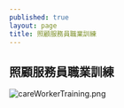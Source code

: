 ```yaml
---
published: true
layout: page
title: 照顧服務員職業訓練
---
```

## 照顧服務員職業訓練

![careWorkerTraining.png]({{site.baseurl}}/static_files/upload_images/careWorkerTraining.png)
